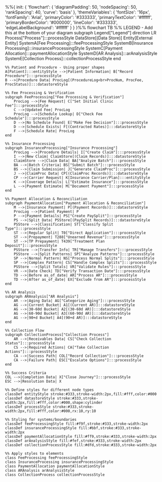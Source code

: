 %%{
  init: {
    'flowchart': {
      'diagramPadding': 50,
      'nodeSpacing': 50,
      'rankSpacing': 40,
      'curve': 'basis'
    },
    'themeVariables': {
      'fontSize': '16px',
      'fontFamily': 'Arial',
      'primaryColor': '#333333',
      'primaryTextColor': '#ffffff',
      'primaryBorderColor': '#000000',
      'lineColor': '#333333',
      'edgeLabelBackground': '#ffffff'
    }
  }
}%%
flowchart TB
    %% LEGEND - Add this at the bottom of your diagram
    subgraph Legend["Legend"]
        direction LR
        Process["Process"]:::processStyle
        DataStore[(Data Store)]
        Entity[External Entity]
        SystemA[Fee Processing]:::feeProcessingStyle
        SystemB[Insurance Processing]:::insuranceProcessingStyle
        SystemC[Payment Allocation]:::paymentAllocationStyle
        SystemD[AR Analysis]:::arAnalysisStyle
        SystemE[Collection Process]:::collectionProcessStyle
    end

    %% Patient and Procedure - Using proper shapes
    A[Patient]:::entityStyle -->|Patient Information| B["Record Procedure"]:::processStyle
    B -->|Procedure Data| ProcLog[(ProcedureLog<br>ProcNum, ProcFee, ProcStatus)]:::datastoreStyle
    
    %% Fee Processing & Verification
    subgraph FeeProcessing["Fee Processing & Verification"]
        ProcLog -->|Fee Request| C["Set Initial Clinic Fee"]:::processStyle
        C -->|Updated Fee| ProcLog
        ProcLog -->|Schedule Lookup| D["Check Fee Schedule"]:::processStyle
        D -->|No Schedule Found| E["Make Fee Decision"]:::processStyle
        D -->|Schedule Exists| F[(Contracted Rates)]:::datastoreStyle
        F -->|Schedule Rate| ProcLog
    end
    
    %% Insurance Processing
    subgraph InsuranceProcessing["Insurance Processing"]
        ProcLog -->|Procedure Details| I["Create Claim"]:::processStyle
        I -->|New Claim| ClaimStore[(Claim Records)]:::datastoreStyle
        ClaimStore -->|Claim Data| BA["Analyze Batch"]:::processStyle
        BA -->|Batch Criteria| BS["Submit Batch"]:::processStyle
        BS -->|Claim Submission| J["Generate ClaimProc"]:::processStyle
        J -->|ClaimProc Data| CP[(ClaimProc Records)]:::datastoreStyle
        CP -->|Carrier Request| K[Insurance Carrier/Plan]:::entityStyle
        K -->|Coverage Details| L["Estimate Insurance"]:::processStyle
        L -->|Payment Estimate| M["Document Payment"]:::processStyle
    end
    
    %% Payment Allocation & Reconciliation
    subgraph PaymentAllocation["Payment Allocation & Reconciliation"]
        M -->|Insurance Payment| P[(Payment Records)]:::datastoreStyle
        ProcLog -->|Patient Payment| P
        P -->|Payment Details| PS["Create PaySplit"]:::processStyle
        PS -->|Split Data| PSStore[(PaySplit Records)]:::datastoreStyle
        PSStore -->|Classification| ST["Classify Split Type"]:::processStyle
        ST -->|Regular Split| T0["Direct Application"]:::processStyle
        ST -->|Prepayment| T288["Unearned Revenue"]:::processStyle
        ST -->|TP Prepayment| T439["Treatment Plan Deposit"]:::processStyle
        PSStore -->|Transfer Info| TR["Manage Transfers"]:::processStyle
        PSStore -->|Split Patterns| SP["Analyze Patterns"]:::processStyle
        SP -->|Normal Pattern| NS["Process Normal Splits"]:::processStyle
        SP -->|Complex Pattern| CS["Handle Complex Splits"]:::processStyle
        PSStore -->|Split Totals| VR["Validate Rules"]:::processStyle
        VR -->|Date Check| TD["Verify Transaction Date"]:::processStyle
        TD -->|Before as_of_date| AR["Process AR"]:::processStyle
        TD -->|After as_of_date| EX["Exclude from AR"]:::processStyle
    end
    
    %% AR Analysis
    subgraph ARAnalysis["AR Analysis"]
        AR -->|Aging Data| AG["Categorize Aging"]:::processStyle
        AG -->|Current Bucket| A1[(Current AR)]:::datastoreStyle
        AG -->|30-60d Bucket| A2[(30-60d AR)]:::datastoreStyle
        AG -->|60-90d Bucket| A3[(60-90d AR)]:::datastoreStyle
        AG -->|90+d Bucket| A4[(90+d AR)]:::datastoreStyle
    end
    
    %% Collection Flow
    subgraph CollectionProcess["Collection Process"]
        AR -->|Receivables Data| CS["Check Collection Status"]:::processStyle
        CS -->|Required Actions| CA["Take Collection Actions"]:::processStyle
        CA -->|Success Path| COL["Record Collection"]:::processStyle
        CA -->|Failure Path| ESC["Escalate Options"]:::processStyle
    end
    
    %% Success Criteria
    COL -->|Completion Data| X["Close Journey"]:::processStyle
    ESC -->|Resolution Data| X

    %% Define styles for different node types
    classDef entityStyle stroke:#333,stroke-width:2px,fill:#fff,color:#000
    classDef datastoreStyle stroke:#333,stroke-width:2px,fill:#fff,color:#000,shape:cylinder
    classDef processStyle stroke:#333,stroke-width:2px,fill:#fff,color:#000,rx:10,ry:10
    
    %% Styling for systems/boundaries
    classDef feeProcessingStyle fill:#f9f,stroke:#333,stroke-width:2px
    classDef insuranceProcessingStyle fill:#bbf,stroke:#333,stroke-width:2px
    classDef paymentAllocationStyle fill:#ff9,stroke:#333,stroke-width:2px
    classDef arAnalysisStyle fill:#fef,stroke:#333,stroke-width:2px
    classDef collectionProcessStyle fill:#dfd,stroke:#333,stroke-width:2px

    %% Apply styles to elements
    class FeeProcessing feeProcessingStyle
    class InsuranceProcessing insuranceProcessingStyle
    class PaymentAllocation paymentAllocationStyle
    class ARAnalysis arAnalysisStyle
    class CollectionProcess collectionProcessStyle


